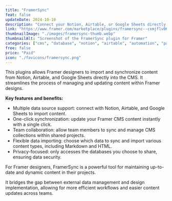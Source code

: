 ```yaml
---
title: "FramerSync"
feat: false
updateDate: 2024-10-10
description: "Connect your Notion, Airtable, or Google Sheets directly with the Framer CMS."
link: "https://www.framer.com/marketplace/plugins/framersync--cxmjflv066qj3p60chx5t4ufs/?via=julesvcode"
thumbnailImage: "./images/framersync-thumb.webp"
thumbnailAlt: "Screenshot of the FramerSync plugin for Framer"
categories: ["cms", "database", "notion", "airtable", "automation", "paid"]
free: false
price: "Paid"
icon: "./favicons/framersync.png"
---
```


This plugins allows Framer designers to import and synchronize content from Notion, Airtable, and Google Sheets directly into the CMS. It streamlines the process of managing and updating content within Framer designs.

<b>Key features and benefits:</b>

- Multiple data source support: connect with Notion, Airtable, and Google Sheets to import content.
- One-click synchronization: update your Framer CMS content instantly with a single click.
- Team collaboration: allow team members to sync and manage CMS collections within shared projects.
- Flexible data importing: choose which data to sync and import various content types, including Markdown and HTML.
- Privacy-focused: only accesses the databases you choose to share, ensuring data security.

For Framer designers, FramerSync is a powerful tool for maintaining up-to-date and dynamic content in their projects. 

It bridges the gap between external data management and design implementation, allowing for more efficient workflows and easier content updates across teams.